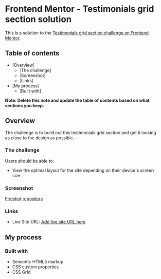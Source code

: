 # Frontend Mentor - Testimonials grid section solution

This is a solution to the [Testimonials grid section challenge on Frontend Mentor](https://www.frontendmentor.io/challenges/testimonials-grid-section-Nnw6J7Un7).
## Table of contents

- [Overview]
  - [The challenge]
  - [Screenshot]
  - [Links]
- [My process]
  - [Built with]

**Note: Delete this note and update the table of contents based on what sections you keep.**

## Overview
The challenge is to build out this testimonials grid section and get it looking as close to the design as possible.

### The challenge

Users should be able to:

- View the optimal layout for the site depending on their device's screen size

### Screenshot
[Fireshot](https://ibb.co/BPq2CJS)
[repository](images/screenshot.jpg)
### Links

- Live Site URL: [Add live site URL here](https://your-live-site-url.com)

## My process

### Built with

- Semantic HTML5 markup
- CSS custom properties
- CSS Grid
